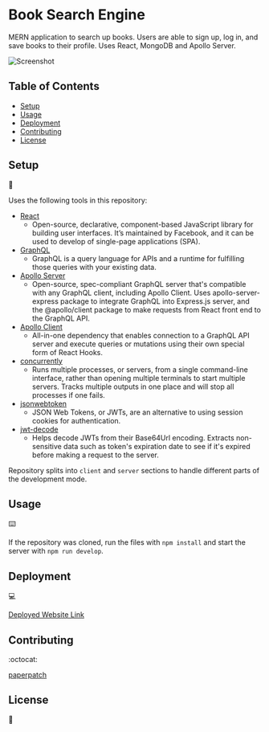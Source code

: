 # Book Search Engine

MERN application to search up books. Users are able to sign up, log in, and save books to their profile. Uses React, MongoDB and Apollo Server.

![Screenshot](./screenshot_book_search.png)

## Table of Contents

* [Setup](#setup)
* [Usage](#usage)
* [Deployment](#deployment)
* [Contributing](#contributing)
* [License](#license)

## Setup
:floppy_disk:

Uses the following tools in this repository:

- [React](https://reactjs.org/)
  - Open-source, declarative, component-based JavaScript library for building user interfaces. It’s maintained by Facebook, and it can be used to develop of single-page applications (SPA).
- [GraphQL](https://graphql.org/)
  - GraphQL is a query language for APIs and a runtime for fulfilling those queries with your existing data.
- [Apollo Server](https://www.apollographql.com/docs/apollo-server/)
  - Open-source, spec-compliant GraphQL server that's compatible with any GraphQL client, including Apollo Client. Uses apollo-server-express package to integrate GraphQL into Express.js server, and the @apollo/client package to make requests from React front end to the GraphQL API.
- [Apollo Client](https://www.apollographql.com/docs/react/)
  - All-in-one dependency that enables connection to a GraphQL API server and execute queries or mutations using their own special form of React Hooks.
- [concurrently](https://graphql.org/)
  - Runs multiple processes, or servers, from a single command-line interface, rather than opening multiple terminals to start multiple servers. Tracks multiple outputs in one place and will stop all processes if one fails.
- [jsonwebtoken](https://graphql.org/)
  - JSON Web Tokens, or JWTs, are an alternative to using session cookies for authentication.
- [jwt-decode](https://graphql.org/)
  - Helps decode JWTs from their Base64Url encoding. Extracts non-sensitive data such as token's expiration date to see if it's expired before making a request to the server.

Repository splits into `client` and `server` sections to handle different parts of the development mode.

## Usage
:keyboard:

If the repository was cloned, run the files with `npm install` and start the server with `npm run develop`.

## Deployment
:computer:

[Deployed Website Link](https://booksearch-engine-app.herokuapp.com/)

## Contributing
:octocat:

[paperpatch](https://github.com/paperpatch)

## License
:receipt: